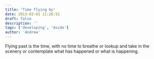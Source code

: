 ```yaml
---
title: 'Time flying by'
date: 2013-03-01 11:26:51
draft: false
description: ''
tags: ['developing', 'Aside']
author: 'Andrew'
---
```


Flying past is the time, with no time to breathe or lookup and take in the scenery or contemplate what has happened or what is happening.
